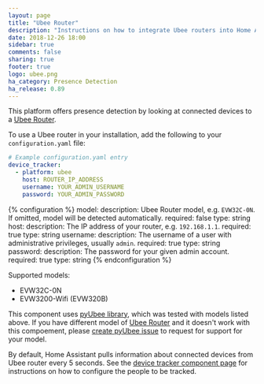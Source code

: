 ```yaml
---
layout: page
title: "Ubee Router"
description: "Instructions on how to integrate Ubee routers into Home Assistant."
date: 2018-12-26 18:00
sidebar: true
comments: false
sharing: true
footer: true
logo: ubee.png
ha_category: Presence Detection
ha_release: 0.89
---
```


This platform offers presence detection by looking at connected devices to a [Ubee Router](http://www.ubeeinteractive.com/products).

To use a Ubee router in your installation, add the following to your `configuration.yaml` file:

```yaml
# Example configuration.yaml entry
device_tracker:
  - platform: ubee
    host: ROUTER_IP_ADDRESS
    username: YOUR_ADMIN_USERNAME
    password: YOUR_ADMIN_PASSWORD
```

{% configuration %}
model:
  description: Ubee Router model, e.g. `EVW32C-0N`. If omitted, model will be detected automatically.
  required: false
  type: string
host:
  description: The IP address of your router, e.g. `192.168.1.1`.
  required: true
  type: string
username:
  description: The username of a user with administrative privileges, usually `admin`.
  required: true
  type: string
password:
  description: The password for your given admin account.
  required: true
  type: string
{% endconfiguration %}

Supported models:
- EVW32C-0N
- EVW3200-Wifi (EVW320B)

<p class='note info'>
This component uses <a href='https://github.com/mzdrale/pyubee'>pyUbee library</a>, which was tested with models listed above. If you have different model of <a href='http://www.ubeeinteractive.com/products'>Ubee Router</a> and it doesn't work with this compoement, please <a href='https://github.com/mzdrale/pyubee/issues/new'>create pyUbee issue</a> to request for support for your model.
</p>

By default, Home Assistant pulls information about connected devices from Ubee router every 5 seconds.
See the [device tracker component page](/components/device_tracker/) for instructions on how to configure the people to be tracked.
